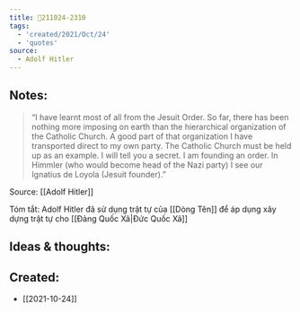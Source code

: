 ```yaml
---
title: 💬211024-2310
tags:
  - 'created/2021/Oct/24'
  - 'quotes'
source:
  - Adolf Hitler
---
```


## Notes:
> “I have learnt most of all from the Jesuit Order. So far, there has been nothing more imposing on earth than the hierarchical organization of the Catholic Church. A good part of that organization I have transported direct to my own party. The Catholic Church must be held up as an example. I will tell you a secret. I am founding an order. In Himmler (who would become head of the Nazi party) I see our Ignatius de Loyola (Jesuit founder).”

Source: [[Adolf Hitler]]

Tóm tắt: Adolf Hitler đã sử dụng trật tự của [[Dòng Tên]] để áp dụng xây dựng trật tự cho [[Đảng Quốc Xã|Đức Quốc Xã]]

## Ideas & thoughts:
## Created:
- [[2021-10-24]]
